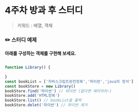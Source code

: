 # 4주차 방과 후 스터디

> 키워드 : 배열, 객체

### ✏️ 스터디 예제

**아래를 구성하는 객체를 구현해 보세요.**

```javascript

function Library() {
  
}
const bookList = ['자바스크립트완전정복','파이썬','java의 정석']
const bookStore = new Library()
bookStore.find('파이썬') // 파이썬 (없다면 에러처리~)
bookStore.add('HTML정복') 
bookStore.list() // bookList을 출력
bookStore.delet('파이썬') // 파이썬 제거
```

